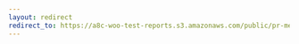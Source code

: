```yaml
---
layout: redirect
redirect_to: https://a8c-woo-test-reports.s3.amazonaws.com/public/pr-merge/40976/api/index.html
---
```

